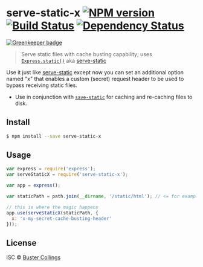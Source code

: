 # serve-static-x [![NPM version][npm-image]][npm-url] [![Build Status][travis-image]][travis-url] [![Dependency Status][daviddm-image]][daviddm-url]

[![Greenkeeper badge](https://badges.greenkeeper.io/busterc/serve-static-x.svg)](https://greenkeeper.io/)

> Serve static files with cache busting capability; 
> uses [`Express.static()`](http://expressjs.com/4x/api.html#express.static) aka [serve-static](https://github.com/expressjs/serve-static)

Use it just like [serve-static](https://github.com/expressjs/serve-static) except now you can set an additional option named "x" that enables a custom (secret) request header to be used to bypass receiving static files.

- Use in conjunction with [`save-static`](https://github.com/busterc/save-static) for caching and re-caching files to disk.

## Install

```sh
$ npm install --save serve-static-x
```


## Usage

```js
var express = require('express');
var serveStaticX = require('serve-static-x');

var app = express();

var staticPath = path.join(__dirname, '/static/html'); // <= for example

// this is where the magic happens
app.use(serveStaticX(staticPath, {
  x: 'x-my-secret-cache-busting-header'
}));

```

## License

ISC © [Buster Collings](https://about.me/buster)


[npm-image]: https://badge.fury.io/js/serve-static-x.svg
[npm-url]: https://npmjs.org/package/serve-static-x
[travis-image]: https://travis-ci.org/busterc/serve-static-x.svg?branch=master
[travis-url]: https://travis-ci.org/busterc/serve-static-x
[daviddm-image]: https://david-dm.org/busterc/serve-static-x.svg?theme=shields.io
[daviddm-url]: https://david-dm.org/busterc/serve-static-x
